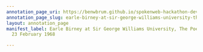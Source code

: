 ```yaml
---
annotation_page_uri: https://benwbrum.github.io/spokenweb-hackathon-development/annotations/earle-birney-at-sir-george-williams-university-the-poetry-series-23-february-1968-canvas-1-toc.json
annotation_page_slug: earle-birney-at-sir-george-williams-university-the-poetry-series-23-february-1968-canvas-1-toc
layout: annotation_page
manifest_label: Earle Birney at Sir George Williams University, The Poetry Series,
  23 February 1968

---
```

